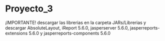 # Proyecto_3
¡IMPORTANTE! descargar las librerias en la carpeta JARs/Librerias y descargar AbsoluteLayout, iReport 5.6.0, jasperserver 5.6.0,
jasperreports-extensions 5.6.0 y jasperreports-components 5.6.0
